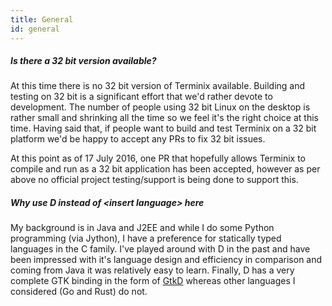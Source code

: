```yaml
---
title: General
id: general
---
```

##### Is there a 32 bit version available?

At this time there is no 32 bit version of Terminix available. Building and testing on 32 bit is a significant effort that we'd rather devote to development. The number of people using 32 bit Linux on the desktop is rather small and shrinking all the time so we feel it's the right choice at this time. Having said that, if people want to build and test Terminix on a 32 bit platform we'd be happy to accept any PRs to fix 32 bit issues.

At this point as of 17 July 2016, one PR that hopefully allows Terminix to compile and run as a 32 bit application has been accepted, however as per above no official project testing/support is being done to support this.

##### Why use D instead of &lt;insert language&gt; here

My background is in Java and J2EE and while I do some Python programming (via Jython), I have a preference for statically typed languages in the C family. I've played around with D in the past and have been impressed with it's language design and efficiency in comparison and coming from Java it was relatively easy to learn. Finally, D has a very complete GTK binding in the form of [GtkD](http://www.gtkd.org) whereas other languages I considered (Go and Rust) do not.